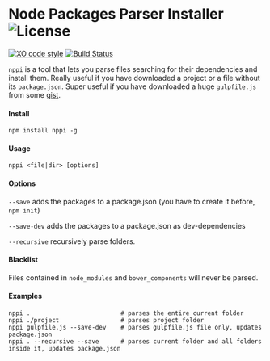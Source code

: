 Node Packages Parser Installer ![License](https://img.shields.io/badge/License-MPL2.0-yellowgreen.svg)
===

[![XO code style](https://img.shields.io/badge/code_style-XO-5ed9c7.svg)](https://github.com/sindresorhus/xo)
[![Build Status](https://travis-ci.org/Naramsim/Nppi.svg?branch=master)](https://travis-ci.org/Naramsim/Nppi)

`nppi` is a tool that lets you parse files searching for their dependencies and install them.
Really useful if you have downloaded a project or a file without its `package.json`.
Super useful if you have downloaded a huge `gulpfile.js` from some [gist](https://gist.github.com/mlouro/8886076).

#### Install

```shell
npm install nppi -g
```

#### Usage

```shell
nppi <file|dir> [options]
```

#### Options

`--save` adds the packages to a package.json (you have to create it before, `npm init`)

`--save-dev` adds the packages to a package.json as dev-dependencies

`--recursive` recursively parse folders.

#### Blacklist

Files contained in `node_modules` and `bower_components` will never be parsed.

#### Examples

```shell
nppi .                         # parses the entire current folder
nppi ./project                 # parses project folder
nppi gulpfile.js --save-dev    # parses gulpfile.js file only, updates package.json
nppi . --recursive --save      # parses current folder and all folders inside it, updates package.json
```
